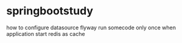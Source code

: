 # springbootstudy
how to configure datasource
flyway
run somecode only once when application start
redis as cache
